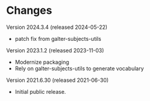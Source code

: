 # Changes

Version 2024.3.4 (released 2024-05-22)

- patch fix from galter-subjects-utils

Version 2023.1.2 (released 2023-11-03)

- Modernize packaging
- Rely on galter-subjects-utils to generate vocabulary

Version 2021.6.30 (released 2021-06-30)

- Initial public release.
